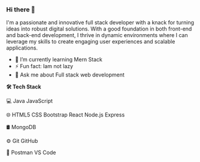 ### Hi there 👋
I'm a passionate and innovative full stack developer with a knack for turning ideas into robust digital solutions. With a good foundation in both front-end and back-end development, I thrive in dynamic environments where I can leverage my skills to create engaging user experiences and scalable applications.

- 🌱 I’m currently learning Mern Stack
- ⚡ Fun fact: Iam not lazy
- 💬 Ask me about Full stack web development


<!--
**sahji92/sahji92** is a ✨ _special_ ✨ repository because its `README.md` (this file) appears on your GitHub profile.

Here are some ideas to get you started:

- 🔭 I’m currently working on ...
- 🌱 I’m currently learning ...
- 👯 I’m looking to collaborate on ...
- 🤔 I’m looking for help with ...
- 💬 Ask me about ...
- 📫 How to reach me: ...
- 😄 Pronouns: ...
- ⚡ Fun fact: ...
-->
<b>🛠  Tech Stack</b>

💻   Java JavaScript

🌐   HTML5 CSS Bootstrap React Node.js Express

🛢    MongoDB 

⚙️   Git GitHub

🔧   Postman VS Code
